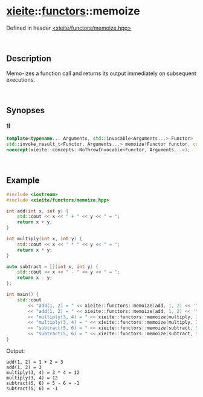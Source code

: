 # [xieite](../../xieite.md)\:\:[functors](../../functors.md)\:\:memoize
Defined in header [<xieite/functors/memoize.hpp>](../../../include/xieite/functors/memoize.hpp)

&nbsp;

## Description
Memo-izes a function call and returns its output immediately on subsequent executions.

&nbsp;

## Synopses
#### 1)
```cpp
template<typename... Arguments, std::invocable<Arguments...> Functor>
std::invoke_result_t<Functor, Arguments...> memoize(Functor functor, const Arguments&... arguments)
noexcept(xieite::concepts::NoThrowInvocable<Functor, Arguments...>);
```

&nbsp;

## Example
```cpp
#include <iostream>
#include <xieite/functors/memoize.hpp>

int add(int x, int y) {
    std::cout << x << " + " << y << " = ";
    return x + y;
}

int multiply(int x, int y) {
    std::cout << x << " * " << y << " = ";
    return x * y;
}

auto subtract = [](int x, int y) {
    std::cout << x << " - " << y << " = ";
    return x - y;
};

int main() {
    std::cout
        << "add(1, 2) = " << xieite::functors::memoize(add, 1, 2) << '\n'
        << "add(1, 2) = " << xieite::functors::memoize(add, 1, 2) << '\n'
        << "multiply(3, 4) = " << xieite::functors::memoize(multiply, 3, 4) << '\n'
        << "multiply(3, 4) = " << xieite::functors::memoize(multiply, 3, 4) << '\n'
        << "subtract(5, 6) = " << xieite::functors::memoize(subtract, 5, 6) << '\n'
        << "subtract(5, 6) = " << xieite::functors::memoize(subtract, 5, 6) << '\n';
}
```
Output:
```
add(1, 2) = 1 + 2 = 3
add(1, 2) = 3
multiply(3, 4) = 3 * 4 = 12
multiply(3, 4) = 12
subtract(5, 6) = 5 - 6 = -1
subtract(5, 6) = -1
```

